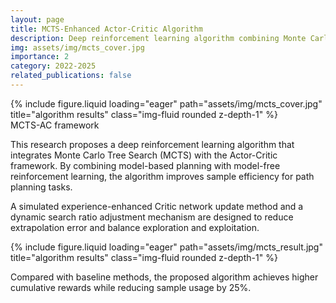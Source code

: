 ```yaml
---
layout: page
title: MCTS-Enhanced Actor-Critic Algorithm
description: Deep reinforcement learning algorithm combining Monte Carlo Tree Search with Actor-Critic framework (2024.7-2025.3)
img: assets/img/mcts_cover.jpg
importance: 2
category: 2022-2025
related_publications: false
---
```


<div class="row">
    <div class="col-sm mt-3 mt-md-0">
        {% include figure.liquid loading="eager" path="assets/img/mcts_cover.jpg" title="algorithm results" class="img-fluid rounded z-depth-1" %}
    </div>
</div>
<div class="caption">
    MCTS-AC framework
</div>

This research proposes a deep reinforcement learning algorithm that integrates Monte Carlo Tree Search (MCTS) with the Actor-Critic framework. By combining model-based planning with model-free reinforcement learning, the algorithm improves sample efficiency for path planning tasks.

A simulated experience-enhanced Critic network update method and a dynamic search ratio adjustment mechanism are designed to reduce extrapolation error and balance exploration and exploitation.

<div class="row">
    <div class="col-sm-8 col-md-6 mx-auto">
        {% include figure.liquid loading="eager" path="assets/img/mcts_result.jpg" title="algorithm results" class="img-fluid rounded z-depth-1" %}
    </div>
</div>

Compared with baseline methods, the proposed algorithm achieves higher cumulative rewards while reducing sample usage by 25%.
